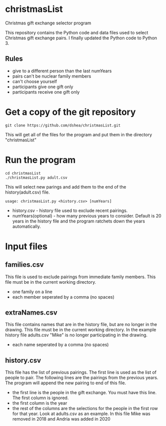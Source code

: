 # christmasList
Christmas gift exchange selector program

This repository contains the Python code and data files used to select
Christmas gift exchange pairs.  I finally updated the Python code to Python 3.

## Rules

* give to a different person than the last numYears
* pairs can't be nuclear family members
* can't choose yourself
* participants give one gift only
* participants receive one gift only

# Get a copy of the git repository

```
git clone https://github.com/dshea/christmasList.git
```

This will get all of the files for the program and put them in the
directory "christmasList"

# Run the program

```
cd christmasList
./christmasList.py adult.csv
```

This will select new parings and add them to the end of the history(adult.csv)
file.

`usage: christmasList.py <history.csv> [numYears]`

* history.csv - history file used to exclude recent pairings.
* numYears(optional) - how many previous years to consider.  Default is 20
  years in the history file and the program ratchets down the years automatically.

# Input files

## families.csv

This file is used to exclude pairings from immediate family members.
This file must be in the current working directory.

* one family on a line
* each member seperated by a comma (no spaces)

## extraNames.csv

This file contains names that are in the history file, but are no longer in the drawing.
This file must be in the current working directory.  In the example history file adults.csv 
"Mike" is no longer participating in the drawing.

* each name seperated by a comma (no spaces)

## history.csv

This file has the list of previous pairings. The first line is used as
the list of people to pair.  The following lines are the pairings from the
previous years.  The program will append the new pairing to end of this file.

* the first line is the people in the gift exchange. You must have this
  line.  The first column is ignored.
* the first column is the year
* the rest of the columns are the selections for the people in the
first row for that year.  Look at adults.csv as an example.  In this file Mike was 
removed in 2018 and Andria was added in 2020
